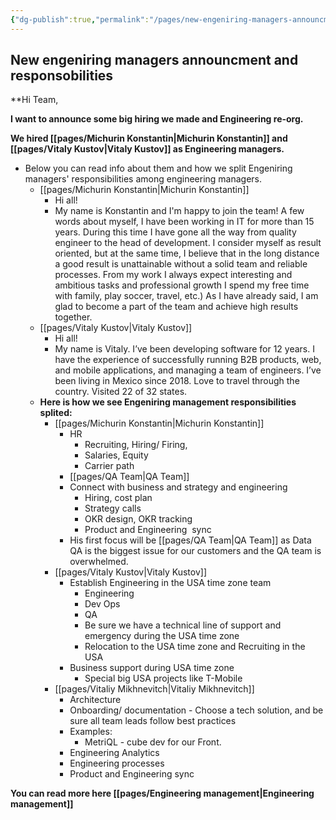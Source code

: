 ```yaml
---
{"dg-publish":true,"permalink":"/pages/new-engeniring-managers-announcment/","tags":"gardenEntry","dgHomeLink":true,"dgPassFrontmatter":false}
---
```


## New engeniring managers announcment and responsobilities 

**Hi Team, 

**I want to announce some big hiring we made and Engineering re-org.** 

**We hired [[pages/Michurin Konstantin|Michurin Konstantin]] and [[pages/Vitaly Kustov|Vitaly Kustov]] as Engineering managers.** 

- Below you can read info about them and how we split Engeniring managers' responsibilities among engineering managers.
	 - [[pages/Michurin Konstantin|Michurin Konstantin]] 
		 - Hi all! 
		 - My name is Konstantin and I'm happy to join the team! A few words about myself, I have been working in IT for more than 15 years. During this time I have gone all the way from quality engineer to the head of development. I consider myself as result oriented, but at the same time, I believe that in the long distance a good result is unattainable without a solid team and reliable processes. From my work I always expect interesting and ambitious tasks and professional growth I spend my free time with family, play soccer, travel, etc.) As I have already said, I am glad to become a part of the team and achieve high results together.
	- [[pages/Vitaly Kustov|Vitaly Kustov]]
		 - Hi all! 
		 - My name is Vitaly. I’ve been developing software for 12 years. I have the experience of successfully running B2B products, web, and mobile applications, and managing a team of engineers. I’ve been living in Mexico since 2018. Love to travel through the country. Visited 22 of 32 states.
	- **Here is how we see Engeniring management responsibilities splited:**
		- [[pages/Michurin Konstantin|Michurin Konstantin]]
			- HR
				- Recruiting, Hiring/ Firing,
				- Salaries, Equity
				- Carrier path
			- [[pages/QA Team|QA Team]] 
			- Connect with business and strategy and engineering 
				- Hiring, cost plan
				- Strategy calls
				- OKR design, OKR tracking
				- Product and Engineering  sync 
			- His first focus will be [[pages/QA Team|QA Team]] as Data QA is the biggest issue for our customers and the QA team is overwhelmed. 
		- [[pages/Vitaly Kustov|Vitaly Kustov]] 
			- Establish Engineering in the USA time zone team 
				- Engineering 
				- Dev Ops 
				- QA
				- Be sure we have a technical line of support and emergency during the USA time zone
				- Relocation to the USA time zone and Recruiting in the USA
			- Business support during USA time zone 
				- Special big USA projects like T-Mobile 
		- [[pages/Vitaliy Mikhnevitch|Vitaliy Mikhnevitch]]   
			- Architecture
			- Onboarding/ documentation
			- Choose a tech solution, and be sure all team leads follow best practices 
			- Examples:
				- MetriQL - cube dev for our Front.
			- Engineering Analytics
			- Engineering processes
			- Product and Engineering sync 

**You can read more here [[pages/Engineering management|Engineering management]]**